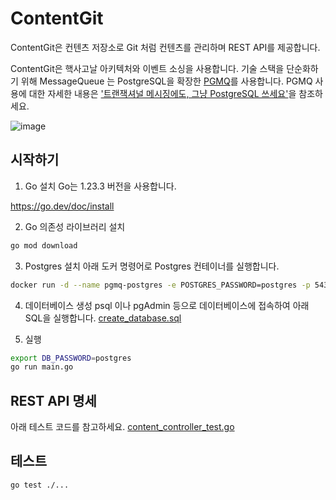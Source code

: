 # ContentGit

ContentGit은 컨텐츠 저장소로 Git 처럼 컨텐츠를 관리하며 REST API를 제공합니다.

ContentGit은 핵사고날 아키텍처와 이벤트 소싱을 사용합니다.
기술 스택을 단순화하기 위해 MessageQueue 는 PostgreSQL을 확장한 [PGMQ](https://github.com/tembo-io/pgmq)를 사용합니다.
PGMQ 사용에 대한 자세한 내용은 ['트랜잭셔널 메시징에도, 그냥 PostgreSQL 쓰세요'](https://yozm.wishket.com/magazine/detail/2833/)을 참조하세요.

![image](https://github.com/user-attachments/assets/306af8c0-9ebd-42c7-be01-5cd9fad60442)




## 시작하기

1. Go 설치
Go는 1.23.3 버전을 사용합니다.

https://go.dev/doc/install

2. Go 의존성 라이브러리 설치

```bash
go mod download
```

3. Postgres 설치
아래 도커 명령어로 Postgres 컨테이너를 실행합니다.

```bash
docker run -d --name pgmq-postgres -e POSTGRES_PASSWORD=postgres -p 5432:5432 tembo.docker.scarf.sh/tembo/pg16-pgmq:latest
```

4. 데이터베이스 생성
psql 이나 pgAdmin 등으로 데이터베이스에 접속하여 아래 SQL을 실행합니다.
[create_database.sql](script/database/create_database.sql)

5. 실행
```bash
export DB_PASSWORD=postgres
go run main.go
```

## REST API 명세
아래 테스트 코드를 참고하세요.
[content_controller_test.go](ports/in/web/content_controller_test.go)

## 테스트

```bash
go test ./...
```
